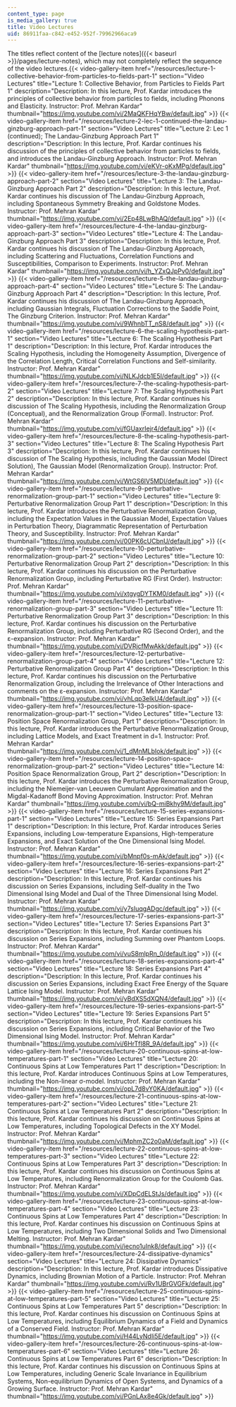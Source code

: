 ```yaml
---
content_type: page
is_media_gallery: true
title: Video Lectures
uid: 86911faa-c842-e452-952f-79962966aca9
---
```


The titles reflect content of the [lecture notes]({{< baseurl >}}/pages/lecture-notes), which may not completely reflect the sequence of the video lectures.{{< video-gallery-item href="/resources/lecture-1-collective-behavior-from-particles-to-fields-part-1" section="Video Lectures" title="Lecture 1: Collective Behavior, from Particles to Fields Part 1" description="Description: In this lecture, Prof. Kardar introduces the principles of collective behavior from particles to fields, including Phonons and Elasticity. Instructor: Prof. Mehran Kardar" thumbnail="https://img.youtube.com/vi/2MaQKFHqYBw/default.jpg" >}} {{< video-gallery-item href="/resources/lecture-2-lec-1-continued-the-landau-ginzburg-approach-part-1" section="Video Lectures" title="Lecture 2: Lec 1 (continued); The Landau-Ginzburg Approach Part 1" description="Description: In this lecture, Prof. Kardar continues his discussion of the principles of collective behavior from particles to fields, and introduces the Landau-Ginzburg Approach. Instructor: Prof. Mehran Kardar" thumbnail="https://img.youtube.com/vi/eKVr-oKxMPg/default.jpg" >}} {{< video-gallery-item href="/resources/lecture-3-the-landau-ginzburg-approach-part-2" section="Video Lectures" title="Lecture 3: The Landau-Ginzburg Approach Part 2" description="Description: In this lecture, Prof. Kardar continues his discussion of The Landau-Ginzburg Approach, including Spontaneous Symmetry Breaking and Goldstone Modes. Instructor: Prof. Mehran Kardar" thumbnail="https://img.youtube.com/vi/2Ep48LwBhAQ/default.jpg" >}} {{< video-gallery-item href="/resources/lecture-4-the-landau-ginzburg-approach-part-3" section="Video Lectures" title="Lecture 4: The Landau-Ginzburg Approach Part 3" description="Description: In this lecture, Prof. Kardar continues his discussion of The Landau-Ginzburg Approach, including Scattering and Fluctuations, Correlation Functions and Susceptibilities, Comparison to Experiments. Instructor: Prof. Mehran Kardar" thumbnail="https://img.youtube.com/vi/h_YZxQJpPv0/default.jpg" >}} {{< video-gallery-item href="/resources/lecture-5-the-landau-ginzburg-approach-part-4" section="Video Lectures" title="Lecture 5: The Landau-Ginzburg Approach Part 4" description="Description: In this lecture, Prof. Kardar continues his discussion of The Landau-Ginzburg Approach, including Gaussian Integrals, Fluctuation Corrections to the Saddle Point, The Ginzburg Criterion. Instructor: Prof. Mehran Kardar" thumbnail="https://img.youtube.com/vi/9WhnbTT_nS8/default.jpg" >}} {{< video-gallery-item href="/resources/lecture-6-the-scaling-hypothesis-part-1" section="Video Lectures" title="Lecture 6: The Scaling Hypothesis Part 1" description="Description: In this lecture, Prof. Kardar introduces the Scaling Hypothesis, including the Homogeneity Assumption, Divergence of the Correlation Length, Critical Correlation Functions and Self-similarity. Instructor: Prof. Mehran Kardar" thumbnail="https://img.youtube.com/vi/NLKJdcb1E5I/default.jpg" >}} {{< video-gallery-item href="/resources/lecture-7-the-scaling-hypothesis-part-2" section="Video Lectures" title="Lecture 7: The Scaling Hypothesis Part 2" description="Description: In this lecture, Prof. Kardar continues his discussion of The Scaling Hypothesis, including the Renormalization Group (Conceptual), and the Renormalization Group (Formal). Instructor: Prof. Mehran Kardar" thumbnail="https://img.youtube.com/vi/fGUaxrIejr4/default.jpg" >}} {{< video-gallery-item href="/resources/lecture-8-the-scaling-hypothesis-part-3" section="Video Lectures" title="Lecture 8: The Scaling Hypothesis Part 3" description="Description: In this lecture, Prof. Kardar continues his discussion of The Scaling Hypothesis, including the Gaussian Model (Direct Solution), The Gaussian Model (Renormalization Group). Instructor: Prof. Mehran Kardar" thumbnail="https://img.youtube.com/vi/WtGS6lV5MDI/default.jpg" >}} {{< video-gallery-item href="/resources/lecture-9-perturbative-renormalization-group-part-1" section="Video Lectures" title="Lecture 9: Perturbative Renormalization Group Part 1" description="Description: In this lecture, Prof. Kardar introduces the Perturbative Renormalization Group, including the Expectation Values in the Gaussian Model, Expectation Values in Perturbation Theory, Diagrammatic Representation of Perturbation Theory, and Susceptibility. Instructor: Prof. Mehran Kardar" thumbnail="https://img.youtube.com/vi/00PK6cUCbnU/default.jpg" >}} {{< video-gallery-item href="/resources/lecture-10-perturbative-renormalization-group-part-2" section="Video Lectures" title="Lecture 10: Perturbative Renormalization Group Part 2" description="Description: In this lecture, Prof. Kardar continues his discussion on the Perturbative Renormalization Group, including Perturbative RG (First Order). Instructor: Prof. Mehran Kardar" thumbnail="https://img.youtube.com/vi/xtgygDYTKM0/default.jpg" >}} {{< video-gallery-item href="/resources/lecture-11-perturbative-renormalization-group-part-3" section="Video Lectures" title="Lecture 11: Perturbative Renormalization Group Part 3" description="Description: In this lecture, Prof. Kardar continues his discussion on the Perturbative Renormalization Group, including Perturbative RG (Second Order), and the ε-expansion. Instructor: Prof. Mehran Kardar" thumbnail="https://img.youtube.com/vi/DVRjcfMwAkk/default.jpg" >}} {{< video-gallery-item href="/resources/lecture-12-perturbative-renormalization-group-part-4" section="Video Lectures" title="Lecture 12: Perturbative Renormalization Group Part 4" description="Description: In this lecture, Prof. Kardar continues his discussion on the Perturbative Renormalization Group, including the Irrelevance of Other Interactions and comments on the ε-expansion. Instructor: Prof. Mehran Kardar" thumbnail="https://img.youtube.com/vi/vhLqp3eIkU4/default.jpg" >}} {{< video-gallery-item href="/resources/lecture-13-position-space-renormalization-group-part-1" section="Video Lectures" title="Lecture 13: Position Space Renormalization Group, Part 1" description="Description: In this lecture, Prof. Kardar introduces the Perturbative Renormalization Group, including Lattice Models, and Exact Treatment in d=1. Instructor: Prof. Mehran Kardar" thumbnail="https://img.youtube.com/vi/1_dMnMLbIok/default.jpg" >}} {{< video-gallery-item href="/resources/lecture-14-position-space-renormalization-group-part-2" section="Video Lectures" title="Lecture 14: Position Space Renormalization Group, Part 2" description="Description: In this lecture, Prof. Kardar introduces the Perturbative Renormalization Group, including the Niemeijer-van Leeuwen Cumulant Approximation and the Migdal-Kadanoff Bond Moving Approximation. Instructor: Prof. Mehran Kardar" thumbnail="https://img.youtube.com/vi/bQ-miBkhy9M/default.jpg" >}} {{< video-gallery-item href="/resources/lecture-15-series-expansions-part-1" section="Video Lectures" title="Lecture 15: Series Expansions Part 1" description="Description: In this lecture, Prof. Kardar introduces Series Expansions, including Low-temperature Expansions, High-temperature Expansions, and Exact Solution of the One Dimensional Ising Model. Instructor: Prof. Mehran Kardar" thumbnail="https://img.youtube.com/vi/bMnpf0s-mAk/default.jpg" >}} {{< video-gallery-item href="/resources/lecture-16-series-expansions-part-2" section="Video Lectures" title="Lecture 16: Series Expansions Part 2" description="Description: In this lecture, Prof. Kardar continues his discussion on Series Expansions, including Self-duality in the Two Dimensional Ising Model and Dual of the Three Dimensional Ising Model. Instructor: Prof. Mehran Kardar" thumbnail="https://img.youtube.com/vi/y7sIuqgADgc/default.jpg" >}} {{< video-gallery-item href="/resources/lecture-17-series-expansions-part-3" section="Video Lectures" title="Lecture 17: Series Expansions Part 3" description="Description: In this lecture, Prof. Kardar continues his discussion on Series Expansions, including Summing over Phantom Loops. Instructor: Prof. Mehran Kardar" thumbnail="https://img.youtube.com/vi/vuS8mlpRn_0/default.jpg" >}} {{< video-gallery-item href="/resources/lecture-18-series-expansions-part-4" section="Video Lectures" title="Lecture 18: Series Expansions Part 4" description="Description: In this lecture, Prof. Kardar continues his discussion on Series Expansions, including Exact Free Energy of the Square Lattice Ising Model. Instructor: Prof. Mehran Kardar" thumbnail="https://img.youtube.com/vi/yBdXS5dXQN4/default.jpg" >}} {{< video-gallery-item href="/resources/lecture-19-series-expansions-part-5" section="Video Lectures" title="Lecture 19: Series Expansions Part 5" description="Description: In this lecture, Prof. Kardar continues his discussion on Series Expansions, including Critical Behavior of the Two Dimensional Ising Model. Instructor: Prof. Mehran Kardar" thumbnail="https://img.youtube.com/vi/6HrTfI8R_9A/default.jpg" >}} {{< video-gallery-item href="/resources/lecture-20-continuous-spins-at-low-temperatures-part-1" section="Video Lectures" title="Lecture 20: Continuous Spins at Low Temperatures Part 1" description="Description: In this lecture, Prof. Kardar introduces Continuous Spins at Low Temperatures, including the Non-linear σ-model. Instructor: Prof. Mehran Kardar" thumbnail="https://img.youtube.com/vi/opL7d8vY0KA/default.jpg" >}} {{< video-gallery-item href="/resources/lecture-21-continuous-spins-at-low-temperatures-part-2" section="Video Lectures" title="Lecture 21: Continuous Spins at Low Temperatures Part 2" description="Description: In this lecture, Prof. Kardar continues his discussion on Continuous Spins at Low Temperatures, including Topological Defects in the XY Model. Instructor: Prof. Mehran Kardar" thumbnail="https://img.youtube.com/vi/MphmZC2o0aM/default.jpg" >}} {{< video-gallery-item href="/resources/lecture-22-continuous-spins-at-low-temperatures-part-3" section="Video Lectures" title="Lecture 22: Continuous Spins at Low Temperatures Part 3" description="Description: In this lecture, Prof. Kardar continues his discussion on Continuous Spins at Low Temperatures, including Renormalization Group for the Coulomb Gas. Instructor: Prof. Mehran Kardar" thumbnail="https://img.youtube.com/vi/XDpCdELStJs/default.jpg" >}} {{< video-gallery-item href="/resources/lecture-23-continuous-spins-at-low-temperatures-part-4" section="Video Lectures" title="Lecture 23: Continuous Spins at Low Temperatures Part 4" description="Description: In this lecture, Prof. Kardar continues his discussion on Continuous Spins at Low Temperatures, including Two Dimensional Solids and Two Dimensional Melting. Instructor: Prof. Mehran Kardar" thumbnail="https://img.youtube.com/vi/iecno1uInk8/default.jpg" >}} {{< video-gallery-item href="/resources/lecture-24-dissipative-dynamics" section="Video Lectures" title="Lecture 24: Dissipative Dynamics" description="Description: In this lecture, Prof. Kardar introduces Dissipative Dynamics, including Brownian Motion of a Particle. Instructor: Prof. Mehran Kardar" thumbnail="https://img.youtube.com/vi/Rv1UBrGVGFk/default.jpg" >}} {{< video-gallery-item href="/resources/lecture-25-continuous-spins-at-low-temperatures-part-5" section="Video Lectures" title="Lecture 25: Continuous Spins at Low Temperatures Part 5" description="Description: In this lecture, Prof. Kardar continues his discussion on Continuous Spins at Low Temperatures, including Equilibrium Dynamics of a Field and Dynamics of a Conserved Field. Instructor: Prof. Mehran Kardar" thumbnail="https://img.youtube.com/vi/H44LyNdIi5E/default.jpg" >}} {{< video-gallery-item href="/resources/lecture-26-continuous-spins-at-low-temperatures-part-6" section="Video Lectures" title="Lecture 26: Continuous Spins at Low Temperatures Part 6" description="Description: In this lecture, Prof. Kardar continues his discussion on Continuous Spins at Low Temperatures, including Generic Scale Invariance in Equilibrium Systems, Non-equilibrium Dynamics of Open Systems, and Dynamics of a Growing Surface. Instructor: Prof. Mehran Kardar" thumbnail="https://img.youtube.com/vi/PGnLAx8e4Gk/default.jpg" >}}